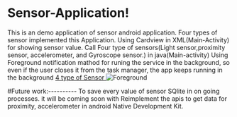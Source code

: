 # Sensor-Application!
This is an demo application of sensor android application. Four types of sensor implemented this Application.
Using Cardview in XML(Main-Activity) for showing sensor value. 
Call Four type of sensors(Light sensor,proximity sensor, accelerometer, and Gyroscope sensor.) in java(Main-activity)
Using Foreground notification mathod for runing the service in the background, so even if the user closes it from the task manager,
the app keeps running in the background
[4 type of Sensor ](https://user-images.githubusercontent.com/54646649/113188240-99914800-927b-11eb-8cd0-f61f009acfa5.png)
![Foreground](https://user-images.githubusercontent.com/54646649/113188247-9e55fc00-927b-11eb-8275-aca4430e566d.png)


#Future work:----------
To save every value of sensor SQlite in on going processes. it will be coming soon with Reimplement the apis to get data for proximity, accelerometer in android Native
Development Kit.

